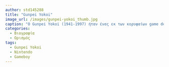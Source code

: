 ```yaml
---
author: std145288
title: "Gunpei Yokoi"
image_url: /images/gunpei-yokoi_thumb.jpg
caption: "O Gunpei Yokoi (1941-1997) ήταν ένας εκ των κορυφαίων game designers της Nintendo και πατέρας του διάσημου Gameboy"
categories:
  - Βιογραφία 
  - Ορισμός 
tags:
  - Gunpei Yokoi
  - Nintendo
  - Gameboy
---
```


